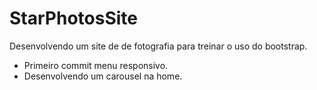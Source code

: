 # StarPhotosSite
Desenvolvendo um site de de fotografia para treinar o uso do bootstrap.

- Primeiro commit menu responsivo.
- Desenvolvendo um carousel na home.